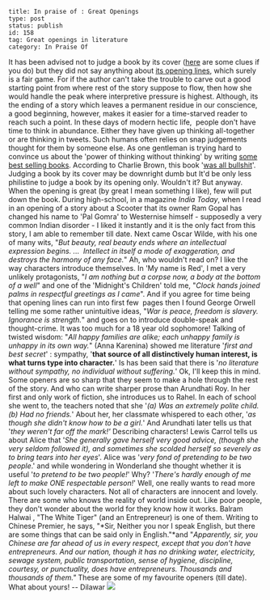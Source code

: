 ~~~~ 
title: In praise of : Great Openings
type: post
status: publish
id: 158
tag: Great openings in literature
category: In Praise Of
~~~~

It has been advised not to judge a book by its cover
([here](http://www.guardian.co.uk/books/2001/jul/29/features.review?INTCMP=ILCNETTXT3487)
are some clues if you do) but they did not say anything about [its
opening
lines](http://www.guardian.co.uk/commentisfree/2011/oct/26/in-praise-of-first-lines),
which surely is a fair game. For if the author can't take the trouble to
carve out a good starting point from where rest of the story suppose to
flow, then how she would handle the peak where interpretive pressure is
highest. Although, its the ending of a story which leaves a permanent
residue in our conscience, a good beginning, however, makes it easier
for a time-starved reader to reach such a point. In these days of modern
hectic life,  people don't have time to think in abundance. Either they
have given up thinking all-together or are thinking in tweets. Such
humans often relies on snap judgements thought for them by someone else.
As one gentleman is trying hard to convince us about the 'power of
thinking without thinking' by writing [some best selling
books](http://en.wikipedia.org/wiki/Blink_%28book%29). According to
Charlie Brown, this book '[was all
bullshit](http://www.guardian.co.uk/commentisfree/2007/may/07/books.bookscomment)'.
Judging a book by its cover may be downright dumb but It'd be only less
philistine to judge a book by its opening only. Wouldn't it? But anyway.
When the opening is great (by great I mean something I like), few will
put down the book. During high-school, in a magazine *India Today*, when
I read in an opening of a story about a Scooter that its owner Ram Gopal
has changed his name to 'Pal Gomra' to Westernise himself - supposedly a
very common Indian disorder - I liked it instantly and it is the only
fact from this story, I am able to remember till date. Next came Oscar
Wilde, with his one of many wits, "*But beauty, real beauty ends where
an intellectual expression begins. ...  Intellect in itself a mode of
exaggeration, and destroys the harmony of any face.*" Ah, who wouldn't
read on? I like the way characters introduce themselves. In 'My name is
Red', I met a very unlikely protagonists, "*I am nothing but a corpse
now, a body at the bottom of a well*" and one of the 'Midnight's
Children' told me, "*Clock hands joined palms in respectful greetings as
I came*". And if you agree for time being that opening lines can run
into first few  pages then I found George Orwell telling me some rather
unintuitive ideas, "*War is peace, freedom is slavery. Ignorance is
strength.*" and goes on to introduce double-speak and thought-crime. It
was too much for a 18 year old sophomore! Talking of twisted wisdom:
"*All happy families are alike; each unhappy family is unhappy in its
own way.*" (Anna Karenina) showed me literature '*first and best
secret*' : sympathy, '**that source of all distinctively human interest,
is what turns type into character.**' Is has been said that there is
'*no literature without sympathy, no individual without suffering.*' Ok,
I'll keep this in mind. Some openers are so sharp that they seem to make
a hole through the rest of the story. And who can write sharper prose
than Arundhati Roy. In her first and only work of fiction, she
introduces us to Rahel. In each of school she went to, the teachers
noted that she '*(a) Was an extremely polite child. (b) Had no
friends.*' About her, her classmate whispered to each other, '*as though
she didn't know how to be a girl.*' And Arundhati later tells us that
'*they weren't far off the mark!'* Describing characters! Lewis Carrol
tells us about Alice that '*She generally gave herself very good advice,
(though she very seldom followed it), and sometimes she scolded herself
so severely as to bring tears into her eyes*'. Alice was '*very fond of
pretending to be two people*.' and while wondering in Wonderland she
thought whether it is useful '*to pretend to be two people!*' Why?
'*There's hardly enough of me left to make ONE respectable person!*'
Well, one really wants to read more about such lovely characters. Not
all of characters are innocent and lovely. There are some who knows the
reality of world inside out. Like poor people, they don't wonder about
the world for they know how it works. Balram Halwai , "The White Tiger"
(and an Entrepreneur) is one of them. Writing to Chinese Premier, he
says, "*Sir, Neither you nor I speak English, but there are some things
that can be said only in English."*and "*Apparently, sir, you Chinese
are far ahead of us in every respect, except that you don't have 
entrepreneurs. And our nation, though it has no drinking water,
electricity, sewage system, public transportation, sense of hygiene,
discipline, courtesy, or punctuality, does have entrepreneurs. Thousands
and thousands of them."* These are some of my favourite openers (till
date). What about yours! -- Dilawar
![](http://dilawarrajput.files.wordpress.com/2011/10/3794193585985230867-5182686711789774759.gif?w=1)
